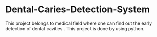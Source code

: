 # Dental-Caries-Detection-System

This project belongs to medical field where one can find out the early detection of dental cavities .
This project is done by using python.
